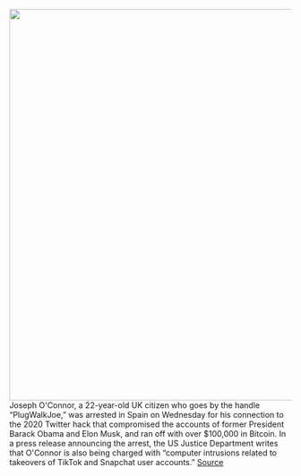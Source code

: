<img src='https://cdn.vox-cdn.com/thumbor/Kr5tjF4FtwpjKH02gA2yi9MrEuw=/0x0:2048x1367/1200x800/filters:focal(861x521:1187x847)/cdn.vox-cdn.com/uploads/chorus_image/image/69612640/VRG_ILLO_1777_twitter_bitcoin_verified.0.0.jpg' width='700px' /><br/>
Joseph O'Connor, a 22-year-old UK citizen who goes by the handle “PlugWalkJoe,” was arrested in Spain on Wednesday for his connection to the 2020 Twitter hack that compromised the accounts of former President Barack Obama and Elon Musk, and ran off with over $100,000 in Bitcoin. In a press release announcing the arrest, the US Justice Department writes that O'Connor is also being charged with “computer intrusions related to takeovers of TikTok and Snapchat user accounts.”
<a href='https://www.theverge.com/2021/7/21/22587022/twitter-hack-2020-man-arrested-uk-spain'> Source <a/>